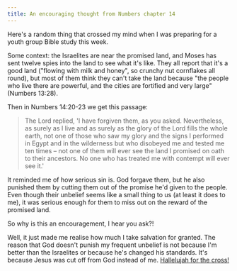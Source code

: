 ```yaml
---
title: An encouraging thought from Numbers chapter 14
---
```


Here's a random thing that crossed my mind when I was preparing for a youth
group Bible study this week.

Some context: the Israelites are near the promised land, and Moses has sent
twelve spies into the land to see what it's like. They all report that it's a
good land ("flowing with milk and honey", so crunchy nut cornflakes all round),
but most of them think they can't take the land because "the people who live
there are powerful, and the cities are fortified and very large" (Numbers
13:28).

Then in Numbers 14:20-23 we get this passage:

> The Lord replied, 'I have forgiven them, as you asked. Nevertheless, as surely
> as I live and as surely as the glory of the Lord fills the whole earth, not
> one of those who saw my glory and the signs I performed in Egypt and in the
> wilderness but who disobeyed me and tested me ten times – not one of them will
> ever see the land I promised on oath to their ancestors. No one who has
> treated me with contempt will ever see it.'

It reminded me of how serious sin is. God forgave them, but he also punished
them by cutting them out of the promise he'd given to the people. Even though
their unbelief seems like a small thing to us (at least it does to me), it was
serious enough for them to miss out on the reward of the promised land.

So why is this an encouragement, I hear you ask?!

Well, it just made me realise how much I take salvation for granted. The reason
that God doesn't punish my frequent unbelief is not because I'm better than the
Israelites or because he's changed his standards. It's because Jesus was cut off
from God instead of me. [Hallelujah for the
cross!](https://youtu.be/L7NJc1_t6q0)
